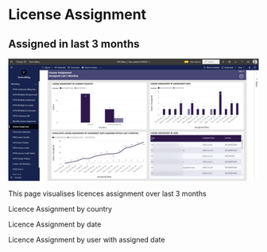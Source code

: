 # License Assignment

## Assigned in last 3 months

![Report Image](TeamsBillingYE/TB8717.png)

This page visualises licences assignment over last 3 months

Licence Assignment by country

Licence Assignment by date

Licence Assignment by user with assigned date

